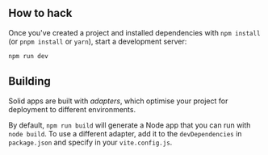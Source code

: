 ## How to hack

Once you've created a project and installed dependencies with `npm install` (or `pnpm install` or `yarn`),
start a development server:

```bash
npm run dev
```

## Building

Solid apps are built with _adapters_, which optimise your project for deployment to different environments.

By default, `npm run build` will generate a Node app that you can run with `node build`. To use a different
adapter, add it to the `devDependencies` in `package.json` and specify in your `vite.config.js`.
